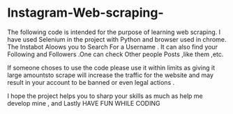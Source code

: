 # Instagram-Web-scraping-
The following code is intended for the purpose of learning web scraping.
I have used Selenium in the project with Python and browser used in chrome.
The Instabot Aloows you to Search For a Username . 
It can also find your Following and Followers .One can check Other people Posts ,like them ,etc.


If someone choses to use the code please use it within limits as giving it large amountsto scrape will increase the traffic for the website and may result in your 
account to be banned or even legal actions .

I hope the project helps you to sharp your skills as much as help me develop mine , and Lastly 
                         HAVE FUN WHILE CODING
